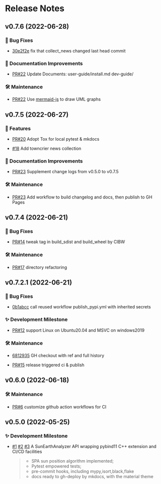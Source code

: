 # Release Notes

<!-- towncrier release notes start -->

## **v0.7.6** (2022-06-28)

### :bug: Bug Fixes

- [30e2f2e](https://github.com/mikesongming/SE-Geometry/commit/30e2f2e) fix
  that collect_news changed last head commit


### :memo: Documentation Improvements

- [PR\#22](https://github.com/mikesongming/SE-Geometry/pull/22) Update
  Documents: user-guide/install.md dev-guide/


### :hammer_and_wrench: Maintenance

- [PR\#22](https://github.com/mikesongming/SE-Geometry/pull/22) Use
  [mermaid-js](https://mermaid-js.github.io/mermaid/) to draw UML graphs


## **v0.7.5** (2022-06-27)

### :rocket: Features

- [PR\#20](https://github.com/mikesongming/SE-Geometry/pull/20) Adopt Tox for
  local pytest & mkdocs

- [#18](https://github.com/mikesongming/SE-Geometry/issues/18) Add towncrier
  news collection


### :memo: Documentation Improvements

- [PR\#23](https://github.com/mikesongming/SE-Geometry/pull/23) Supplement
  change logs from v0.5.0 to v0.7.5


### :hammer_and_wrench: Maintenance

- [PR\#23](https://github.com/mikesongming/SE-Geometry/pull/23) Add workflow to
  build changelog and docs, then publish to GH Pages


## **v0.7.4** (2022-06-21)

### :bug: Bug Fixes

- [PR\#14](https://github.com/mikesongming/SE-Geometry/pull/14) tweak tag in
  build_sdist and build_wheel by CIBW


### :hammer_and_wrench: Maintenance

- [PR\#17](https://github.com/mikesongming/SE-Geometry/pull/17) directory
  refactoring


## **v0.7.2.1** (2022-06-21)

### :bug: Bug Fixes

-
  [0b1abcc](https://github.com/mikesongming/SE-Geometry/commit/0b1abccd7def53471d8ffd5fad8adaeeaf450e6f)
  call reused workflow publish_pypi.yml with inherited secrets


### :sparkles: Development Milestone

- [PR\#12](https://github.com/mikesongming/SE-Geometry/pull/12) support Linux
  on Ubuntu20.04 and MSVC on windows2019


### :hammer_and_wrench: Maintenance

-
  [6812935](https://github.com/mikesongming/SE-Geometry/commit/68129351c1860ae908acf86ccddbd4c4cd374016)
  GH checkout with ref and full history

- [PR\#15](https://github.com/mikesongming/SE-Geometry/pull/15) release
  triggered ci & publish


## **v0.6.0** (2022-06-18)

### :hammer_and_wrench: Maintenance

- [PR\#6](https://github.com/mikesongming/SE-Geometry/pull/6) customize github
  action workflows for CI


## **v0.5.0** (2022-05-25)

### :sparkles: Development Milestone

- [#1](https://github.com/mikesongming/SE-Geometry/issues/1)
[#2](https://github.com/mikesongming/SE-Geometry/issues/2)
[#3](https://github.com/mikesongming/SE-Geometry/issues/3)
A SunEarthAnalyzer API wrapping pybind11 C++ extension and CI/CD facilities
  > - SPA sun position algorithm implemented;
  > - Pytest empowered tests;
  > - pre-commit hooks, including mypy,isort,black,flake
  > - docs ready to gh-deploy by mkdocs, with the material theme
